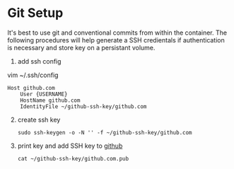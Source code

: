 # Git Setup

It's best to use git and conventional commits from within the container. The following procedures will help generate a SSH credientals if authentication is necessary and store key on a persistant volume.

1. add ssh config

vim ~/.ssh/config

```
Host github.com
    User {USERNAME}
    HostName github.com
    IdentityFile ~/github-ssh-key/github.com
```

2. create ssh key
    ```
    sudo ssh-keygen -o -N '' -f ~/github-ssh-key/github.com
    ```

3. print key and add SSH key to [github](https://github.com/settings/ssh/new)
    ```
    cat ~/github-ssh-key/github.com.pub
    ```
    